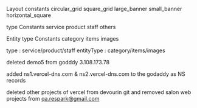 Layout constants
circular_grid
square_grid
large_banner
small_banner
horizontal_square

type Constants
service
product
staff
others

Entity type Constants
category
items
images

type : service/product/staff
entityType : category/items/images

deleted demo5 from godddy 3.108.173.78

added ns1.vercel-dns.com & ns2.vercel-dns.com to the godaddy as NS records

deleted other projects of vercel from devourin git and removed salon web projects from qa.respark@gmail.com